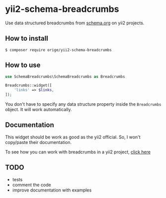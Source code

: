 # yii2-schema-breadcrumbs

Use data structured breadcrumbs from [schema.org](https://schema.org/BreadcrumbList) on yii2 projects.

## How to install

```
$ composer require orige/yii2-schema-breadcrumbs
```

## How to use
```php
use SchemaBreadcrumbs\SchemaBreadcrumbs as Breadcrumbs

Breadcrumbs::widget([
    'links' => $links,
]);
```
You don't have to specify any data structure property inside the `Breadcrumbs` object. It will work automatically.

## Documentation

This widget should be work as good as the yii2 official. So, I won't copy/paste
their documentation.

To see how you can work with breadcrumbs in a yii2 project,
[click here](http://www.yiiframework.com/doc-2.0/yii-widgets-breadcrumbs.html)


## TODO
- tests
- comment the code
- improve documentation with examples
